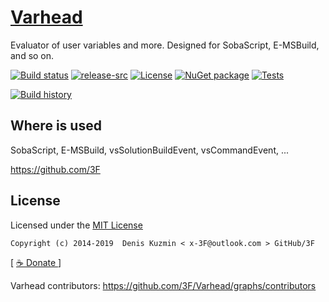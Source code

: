 # [Varhead](https://github.com/3F/Varhead)

Evaluator of user variables and more. Designed for SobaScript, E-MSBuild, and so on.

[![Build status](https://ci.appveyor.com/api/projects/status/47worct9krcnbxo8/branch/master?svg=true)](https://ci.appveyor.com/project/3Fs/varhead/branch/master)
[![release-src](https://img.shields.io/github/release/3F/Varhead.svg)](https://github.com/3F/Varhead/releases/latest)
[![License](https://img.shields.io/badge/License-MIT-74A5C2.svg)](https://github.com/3F/Varhead/blob/master/License.txt)
[![NuGet package](https://img.shields.io/nuget/v/Varhead.svg)](https://www.nuget.org/packages/Varhead/)
[![Tests](https://img.shields.io/appveyor/tests/3Fs/varhead/master.svg)](https://ci.appveyor.com/project/3Fs/varhead/build/tests)

[![Build history](https://buildstats.info/appveyor/chart/3Fs/varhead?buildCount=20&showStats=true)](https://ci.appveyor.com/project/3Fs/varhead/history)

## Where is used

SobaScript, E-MSBuild, vsSolutionBuildEvent, vsCommandEvent, ...

https://github.com/3F

## License

Licensed under the [MIT License](https://github.com/3F/Varhead/blob/master/License.txt)

```
Copyright (c) 2014-2019  Denis Kuzmin < x-3F@outlook.com > GitHub/3F
```

[ [ ☕ Donate ](https://3F.github.com/Donation/) ]

Varhead contributors: https://github.com/3F/Varhead/graphs/contributors
